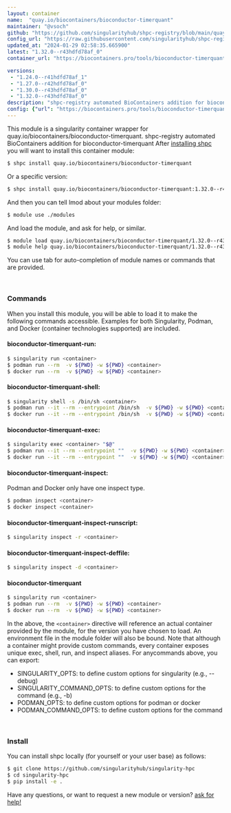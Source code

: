 ```yaml
---
layout: container
name:  "quay.io/biocontainers/bioconductor-timerquant"
maintainer: "@vsoch"
github: "https://github.com/singularityhub/shpc-registry/blob/main/quay.io/biocontainers/bioconductor-timerquant/container.yaml"
config_url: "https://raw.githubusercontent.com/singularityhub/shpc-registry/main/quay.io/biocontainers/bioconductor-timerquant/container.yaml"
updated_at: "2024-01-29 02:58:35.665900"
latest: "1.32.0--r43hdfd78af_0"
container_url: "https://biocontainers.pro/tools/bioconductor-timerquant"

versions:
 - "1.24.0--r41hdfd78af_1"
 - "1.27.0--r42hdfd78af_0"
 - "1.30.0--r43hdfd78af_0"
 - "1.32.0--r43hdfd78af_0"
description: "shpc-registry automated BioContainers addition for bioconductor-timerquant"
config: {"url": "https://biocontainers.pro/tools/bioconductor-timerquant", "maintainer": "@vsoch", "description": "shpc-registry automated BioContainers addition for bioconductor-timerquant", "latest": {"1.32.0--r43hdfd78af_0": "sha256:0501e675129bb551d28ef2e8e17bf4f083f77a0988381a9472408cc795053623"}, "tags": {"1.24.0--r41hdfd78af_1": "sha256:e48b927fe50ee8c5d92a043adb506e340888e520766cc2bf7456445e025a8520", "1.27.0--r42hdfd78af_0": "sha256:247bf7fc845c7fff3f826c6a6ac5af3473d12cc709680e077e83638ef1a41c94", "1.30.0--r43hdfd78af_0": "sha256:60577d4c11b3bfdb807c68166c5249971429c8e7f90bde47d52ed90ed9958cfc", "1.32.0--r43hdfd78af_0": "sha256:0501e675129bb551d28ef2e8e17bf4f083f77a0988381a9472408cc795053623"}, "docker": "quay.io/biocontainers/bioconductor-timerquant"}
---
```


This module is a singularity container wrapper for quay.io/biocontainers/bioconductor-timerquant.
shpc-registry automated BioContainers addition for bioconductor-timerquant
After [installing shpc](#install) you will want to install this container module:


```bash
$ shpc install quay.io/biocontainers/bioconductor-timerquant
```

Or a specific version:

```bash
$ shpc install quay.io/biocontainers/bioconductor-timerquant:1.32.0--r43hdfd78af_0
```

And then you can tell lmod about your modules folder:

```bash
$ module use ./modules
```

And load the module, and ask for help, or similar.

```bash
$ module load quay.io/biocontainers/bioconductor-timerquant/1.32.0--r43hdfd78af_0
$ module help quay.io/biocontainers/bioconductor-timerquant/1.32.0--r43hdfd78af_0
```

You can use tab for auto-completion of module names or commands that are provided.

<br>

### Commands

When you install this module, you will be able to load it to make the following commands accessible.
Examples for both Singularity, Podman, and Docker (container technologies supported) are included.

#### bioconductor-timerquant-run:

```bash
$ singularity run <container>
$ podman run --rm  -v ${PWD} -w ${PWD} <container>
$ docker run --rm  -v ${PWD} -w ${PWD} <container>
```

#### bioconductor-timerquant-shell:

```bash
$ singularity shell -s /bin/sh <container>
$ podman run --it --rm --entrypoint /bin/sh  -v ${PWD} -w ${PWD} <container>
$ docker run --it --rm --entrypoint /bin/sh  -v ${PWD} -w ${PWD} <container>
```

#### bioconductor-timerquant-exec:

```bash
$ singularity exec <container> "$@"
$ podman run --it --rm --entrypoint ""  -v ${PWD} -w ${PWD} <container> "$@"
$ docker run --it --rm --entrypoint ""  -v ${PWD} -w ${PWD} <container> "$@"
```

#### bioconductor-timerquant-inspect:

Podman and Docker only have one inspect type.

```bash
$ podman inspect <container>
$ docker inspect <container>
```

#### bioconductor-timerquant-inspect-runscript:

```bash
$ singularity inspect -r <container>
```

#### bioconductor-timerquant-inspect-deffile:

```bash
$ singularity inspect -d <container>
```



#### bioconductor-timerquant

```bash
$ singularity run <container>
$ podman run --rm  -v ${PWD} -w ${PWD} <container>
$ docker run --rm  -v ${PWD} -w ${PWD} <container>
```


In the above, the `<container>` directive will reference an actual container provided
by the module, for the version you have chosen to load. An environment file in the
module folder will also be bound. Note that although a container
might provide custom commands, every container exposes unique exec, shell, run, and
inspect aliases. For anycommands above, you can export:

 - SINGULARITY_OPTS: to define custom options for singularity (e.g., --debug)
 - SINGULARITY_COMMAND_OPTS: to define custom options for the command (e.g., -b)
 - PODMAN_OPTS: to define custom options for podman or docker
 - PODMAN_COMMAND_OPTS: to define custom options for the command

<br>

### Install

You can install shpc locally (for yourself or your user base) as follows:

```bash
$ git clone https://github.com/singularityhub/singularity-hpc
$ cd singularity-hpc
$ pip install -e .
```

Have any questions, or want to request a new module or version? [ask for help!](https://github.com/singularityhub/singularity-hpc/issues)